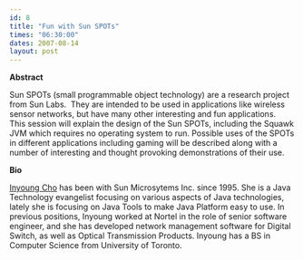 ```yaml
---
id: 8
title: "Fun with Sun SPOTs"
times: "06:30:00"
dates: 2007-08-14
layout: post
---
```

 **Abstract**  
  
Sun SPOTs (small programmable object technology) are a research project from Sun Labs.&nbsp; They are intended to be used in applications like wireless sensor networks, but have many other interesting and fun applications.&nbsp; This session will explain the design of the Sun SPOTs, including the Squawk JVM which requires no operating system to run. Possible uses of the SPOTs in different applications including gaming will be described along with a number of interesting and thought provoking demonstrations of their use.  
  
**Bio**

[Inyoung Cho](http://today.java.net/pub/au/205) has been with Sun Microsytems Inc. since 1995. She is a Java Technology evangelist focusing on various aspects of Java technologies, lately she is focusing on Java Tools to make Java Platform easy to use. In previous positions, Inyoung worked at Nortel in the role of senior software engineer, and she has developed network management software for Digital Switch, as well as Optical Transmission Products. Inyoung has a BS in Computer Science from University of Toronto.

